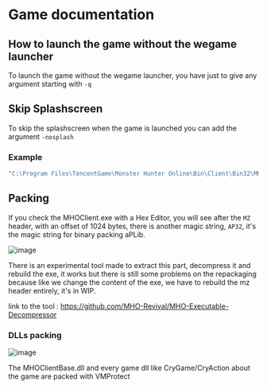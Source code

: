 # Game documentation

## How to launch the game without the wegame launcher
To launch the game without the wegame launcher, you have just to give any argument starting with ``-q``

## Skip Splashscreen
To skip the splashscreen when the game is launched you can add the argument ``-nosplash``

### Example
```cmd
"C:\Program Files\TencentGame\Monster Hunter Online\Bin\Client\Bin32\MHOClient.exe" -qos_id=123456789
```
## Packing
If you check the MHOClient.exe with a Hex Editor, you will see after the ``MZ`` header, with an offset of 1024 bytes, there is another magic string, ``AP32``, it's the magic string for binary packing aPLib.

![image](https://user-images.githubusercontent.com/16132478/116823341-39e0d200-ab84-11eb-9b2f-c49723b3d2f1.png)

There is an experimental tool made to extract this part, decompress it and rebuild the exe, it works but there is still some problems on the repackaging because like we change the content of the exe, we have to rebuild the mz header entirely, it's in WIP.

link to the tool : https://github.com/MHO-Revival/MHO-Executable-Decompressor

### DLLs packing

![image](https://cdn.discordapp.com/attachments/309032714982522881/964487077909626880/unknown.png)

The MHOClientBase.dll and every game dll like CryGame/CryAction about the game are packed with VMProtect
